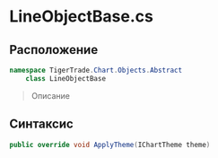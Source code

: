 
# LineObjectBase.cs
## Расположение
```csharp
namespace TigerTrade.Chart.Objects.Abstract  
    class LineObjectBase
```

> Описание

## Синтаксис
```csharp
public override void ApplyTheme(IChartTheme theme)
```
